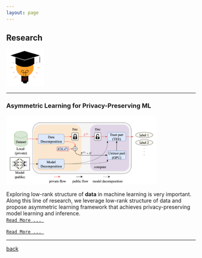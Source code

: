 ```yaml
---
layout: page
---
```


## Research

<img src="assets/fig/research.png" alt="drawing" width="100"/>

---

### Asymmetric Learning for Privacy-Preserving ML

<img src="_research/asymml/overview.png" alt="drawing" width="400"/>

Exploring low-rank structure of **data** in machine learning is very important. 
Along this line of research, we leverage low-rank structure of data and propose asymmetric learning framework that
achieves privacy-preserving model learning and inference.  
[`Read More ... `](_research/asymml.md)  

[`Read More ... `](_posts/2016-05-19-super-short-article.md)

---

[back](./)
